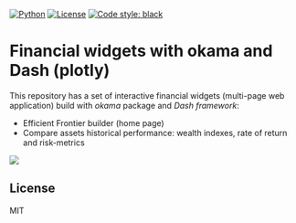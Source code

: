 [![Python](https://img.shields.io/badge/python-v3-brightgreen.svg)](https://www.python.org/)
[![License](https://img.shields.io/pypi/l/okama.svg)](https://opensource.org/licenses/MIT)
[![Code style: black](https://img.shields.io/badge/code%20style-black-000000.svg)](https://github.com/psf/black)

# Financial widgets with okama and Dash (plotly)
This repository has a set of interactive financial widgets (multi-page web application) build with _okama_ package
and _Dash framework_:

- Efficient Frontier builder (home page)
- Compare assets historical performance: wealth indexes, rate of return and risk-metrics

![](../images/images/main_page.jpg?raw=true) 

## License

MIT
